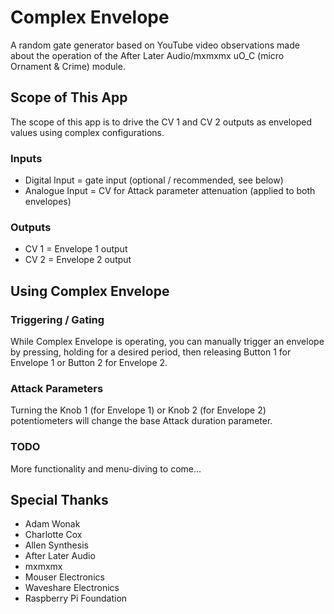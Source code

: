 # Complex Envelope

A random gate generator based on YouTube video observations made about the operation of the After Later Audio/mxmxmx uO_C (micro Ornament & Crime) module.

## Scope of This App

The scope of this app is to drive the CV 1 and CV 2 outputs as enveloped values using complex configurations.

### Inputs

- Digital Input = gate input (optional / recommended, see below)
- Analogue Input = CV for Attack parameter attenuation (applied to both envelopes)

### Outputs

- CV 1 = Envelope 1 output
- CV 2 = Envelope 2 output

## Using Complex Envelope

### Triggering / Gating

While Complex Envelope is operating, you can manually trigger an envelope by pressing, holding for a desired period, then releasing Button 1 for Envelope 1 or Button 2 for Envelope 2.

### Attack Parameters

Turning the Knob 1 (for Envelope 1) or Knob 2 (for Envelope 2) potentiometers will change the base Attack duration parameter.

### TODO

More functionality and menu-diving to come...

## Special Thanks

- Adam Wonak
- Charlotte Cox
- Allen Synthesis
- After Later Audio
- mxmxmx
- Mouser Electronics
- Waveshare Electronics
- Raspberry Pi Foundation
